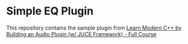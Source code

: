 # Simple EQ Plugin
This repository contains the sample plugin from [Learn Modern C++ by Building an Audio Plugin (w/ JUCE Framework) - Full Course](https://www.youtube.com/watch?v=i_Iq4_Kd7Rc&list=WL)